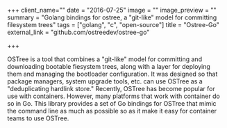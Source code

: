 +++
client_name=""
date = "2016-07-25"
image = ""
image_preview = ""
summary = "Golang bindings for ostree, a \"git-like\" model for committing filesystem trees"
tags = ["golang", "c", "open-source"]
title = "Ostree-Go"
external_link = "github.com/ostreedev/ostree-go"

+++

OSTree is a tool that combines a "git-like" model for committing and downloading bootable fiesystem trees, along with a layer for deploying them and managing the bootloader configuration.  It was designed so that package managers, system upgrade tools, etc. can use OSTree as a "deduplicating hardlink store."  Recently, OSTree has become popular for use with containers.  However, many platforms that work with container do so in Go.  This library provides a set of Go bindings for OSTree that mimic the command line as much as possible so as it make it easy for container teams to use OSTree.

